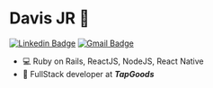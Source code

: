 # Davis JR 🦩
[![Linkedin Badge](https://img.shields.io/badge/-Davis-blue?style=flat-square&logo=Linkedin&logoColor=white&link=https://www.linkedin.com/in/hugo-duarte-3392bb153/)](https://www.linkedin.com/in/davis-roberto/) 
[![Gmail Badge](https://img.shields.io/badge/-davisrobertosouza@gmail.com-c14438?style=flat-square&logo=Gmail&logoColor=white&link=mailto:davisrobertosouza@gmail.com)](mailto:hmdros@gmail.com)

- 💻 Ruby on Rails, ReactJS, NodeJS, React Native
- 🤖 FullStack developer at ***TapGoods***
